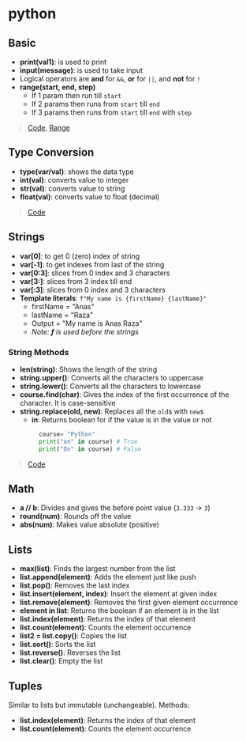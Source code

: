 # python

## Basic

- **print(val1)**: is used to print
- **input(message)**: is used to take input
- Logical operators are **and** for `&&`, **or** for `||`, and **not** for `!`
- **range(start, end, step)**
    - If 1 param then run till `start`
    - If 2 params then runs from `start` till `end`
    - If 3 params then runs from `start` till `end` with `step`

> [Code](./basic.py), [Range](./loops.py)

## Type Conversion

- **type(var/val)**: shows the data type
- **int(val)**: converts value to integer
- **str(val)**: converts value to string
- **float(val)**: converts value to float (decimal)

> [Code](./typeConversion.py)

## Strings

- **var[0]**: to get 0 (zero) index of string
- **var[-1]**: to get indexes from last of the string
- **var[0:3]**: slices from 0 index and 3 characters
- **var[3:]**: slices from 3 index till end
- **var[:3]**: slices from 0 index and 3 characters
- **Template literals**: `f"My name is {firstName} {lastName}"`
    - firstName = "Anas"
    - lastName = "Raza"
    - Output = "My name is Anas Raza"
    - _Note: **f** is used before the strings_

### String Methods

- **len(string)**: Shows the length of the string
- **string.upper()**: Converts all the characters to uppercase
- **string.lower()**: Converts all the characters to lowercase
- **course.find(char)**: Gives the index of the first occurrence of the character. It is case-sensitive
- **string.replace(old, new)**: Replaces all the `old`s with `new`s
    - **in**: Returns boolean for if the value is in the value or not
        ```python
          course= "Python"
          print("on" in course) # True
          print("On" in course) # False

> [Code](./strings.py)

## Math

- **a // b**: Divides and gives the before point value (`3.333` -> `3`)
- **round(num)**: Rounds off the value
- **abs(num)**: Makes value absolute (positive)

## Lists

- **max(list)**: Finds the largest number from the list
- **list.append(element)**: Adds the element just like push
- **list.pop()**: Removes the last index
- **list.insert(element, index)**: Insert the element at given index
- **list.remove(element)**: Removes the first given element occurrence
- **element in list**: Returns the boolean if an element is in the list
- **list.index(element)**: Returns the index of that element
- **list.count(element)**: Counts the element occurrence
- **list2 = list.copy()**: Copies the list
- **list.sort()**: Sorts the list
- **list.reverse()**: Reverses the list
- **list.clear()**: Empty the list

## Tuples

Similar to lists but immutable (unchangeable). Methods:

- **list.index(element)**: Returns the index of that element
- **list.count(element)**: Counts the element occurrence
